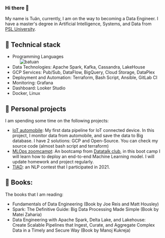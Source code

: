 ### Hi there 👋

My name is Tuân, currently, I am on the way to becoming a Data Engineer. I have a master's degree in Artificial Intelligence, Systems, and Data from [PSL University](https://www.lamsade.dauphine.fr/wp/iasd/en/). 

## 🚀 Technical stack
<td>
  <ul>
  <li>
    Programming Languages
    <ul>
      <img src="https://github-readme-stats.vercel.app/api/top-langs?username=batuan&show_icons=true&locale=en&layout=compact&hide_progress=true" alt="batuan" />
    </ul>
  </li>
  <li>Data Technologies: Apache Spark, Kafka, Cassandra, LakeHouse</li>
  <li>GCP Services: Pub/Sub, DataFlow, BigQuery, Cloud Storage, DataPlex</li>
  <li>Deployment and Automation: Terraform, Bash Script, Ansible, GitLab CI</li>
  <li>Monitoring: Grafana</li>
  <li>Dashboard: Looker Studio</li>
  <li>Docker, Linux</li>
  </ul>
</td>

## 💪 Personal projects

I am spending some time on the following projects:

- [IoT automobile](https://github.com/batuan/project_iot_automobile): My first data pipeline for IoT connected device. In this project, I monitor data from automobile, and save the data to Big database. I have 2 solutions: GCP and Open-Source. You can check my source code (almost bash script and terraform)
- [MLOps zoomcampt](https://github.com/batuan/mlops-zoomcamp): An bootcamp from [Datatalk club](https://datatalks.club/), in this boot camp I will learn how to deploy an end-to-end Machine Learning model. I will update homework and project regularly.
- [TIAD](https://github.com/batuan/TER_TIAD_2021): an NLP contest that I participated in 2021.

## 📖 Books:

The books that I am reading:
- Fundamentals of Data Engineering (Book by Joe Reis and Matt Housley)
- Spark: The Definitive Guide: Big Data Processing Made Simple (Book by Matei Zaharia)
- Data Engineering with Apache Spark, Delta Lake, and Lakehouse: Create Scalable Pipelines that Ingest, Curate, and Aggregate Complex Data in a Timely and Secure Way (Book by Manoj Kukreja)

<!--
**batuan/batuan** is a ✨ _special_ ✨ repository because its `README.md` (this file) appears on your GitHub profile.

Here are some ideas to get you started:

- 🔭 I’m currently working on ...
- 🌱 I’m currently learning ...
- 👯 I’m looking to collaborate on ...
- 🤔 I’m looking for help with ...
- 💬 Ask me about ...
- 📫 How to reach me: ...
- 😄 Pronouns: ...
- ⚡ Fun fact: ...
-->
